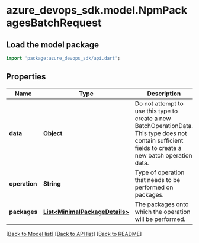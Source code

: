 # azure_devops_sdk.model.NpmPackagesBatchRequest

## Load the model package
```dart
import 'package:azure_devops_sdk/api.dart';
```

## Properties
Name | Type | Description | Notes
------------ | ------------- | ------------- | -------------
**data** | [**Object**](.md) | Do not attempt to use this type to create a new BatchOperationData. This type does not contain sufficient fields to create a new batch operation data. | [optional] [default to null]
**operation** | **String** | Type of operation that needs to be performed on packages. | [optional] [default to null]
**packages** | [**List&lt;MinimalPackageDetails&gt;**](MinimalPackageDetails.md) | The packages onto which the operation will be performed. | [optional] [default to []]

[[Back to Model list]](../README.md#documentation-for-models) [[Back to API list]](../README.md#documentation-for-api-endpoints) [[Back to README]](../README.md)


